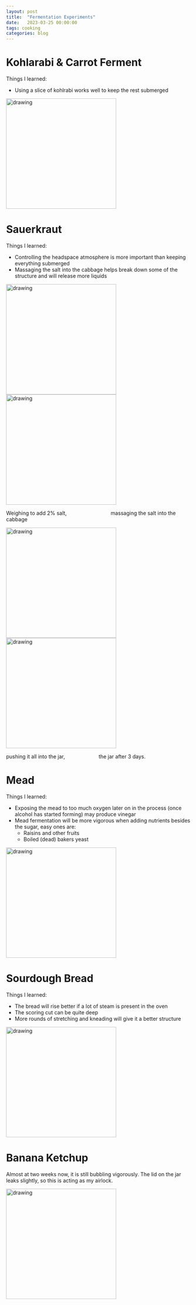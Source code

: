 ```yaml
---
layout: post
title:  "Fermentation Experiments"
date:   2023-03-25 00:00:00
tags: cooking
categories: blog
---
```


# Kohlarabi & Carrot Ferment
Things I learned:
- Using a slice of kohlrabi works well to keep the rest submerged

<img src="/assets/Ferments/IMG_0018.JPG" alt="drawing" width="300"/>

# Sauerkraut
Things I learned:
- Controlling the headspace atmosphere is more important than keeping everything submerged
- Massaging the salt into the cabbage helps break down some of the structure and will release more liquids

<img src="/assets/Ferments/IMG_0026.JPG" alt="drawing" width="300"/>
<img src="/assets/Ferments/IMG_0027.JPG" alt="drawing" width="300"/>

Weighing to add 2% salt, &emsp;&emsp;&emsp;&emsp;&emsp;&emsp;&emsp;&emsp; massaging the salt into the cabbage

<img src="/assets/Ferments/IMG_0028.JPG" alt="drawing" width="300"/>
<img src="/assets/Ferments/IMG_0039.JPG" alt="drawing" width="300"/>

pushing it all into the jar, &emsp;&emsp;&emsp;&emsp;&emsp;&emsp; the jar after 3 days.

# Mead
Things I learned:
- Exposing the mead to too much oxygen later on in the process (once alcohol has started forming) may produce vinegar
- Mead fermentation will be more vigorous when adding nutrients besides the sugar, easy ones are:
  - Raisins and other fruits
  - Boiled (dead) bakers yeast

<img src="/assets/Ferments/IMG_0024.JPG" alt="drawing" width="300"/>

# Sourdough Bread
Things I learned:
- The bread will rise better if a lot of steam is present in the oven
- The scoring cut can be quite deep
- More rounds of stretching and kneading will give it a better structure

<img src="/assets/Ferments/IMG_0032.JPG" alt="drawing" width="300"/>

# Banana Ketchup
Almost at two weeks now, it is still bubbling vigorously. The lid on the jar leaks slightly, so this is acting as my airlock.

<img src="/assets/Ferments/IMG_0037.JPG" alt="drawing" width="300"/>